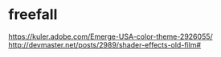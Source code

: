 freefall
========
https://kuler.adobe.com/Emerge-USA-color-theme-2926055/
http://devmaster.net/posts/2989/shader-effects-old-film#